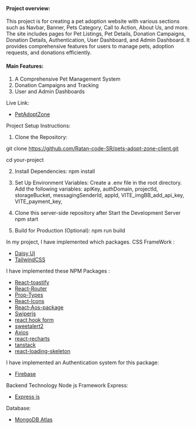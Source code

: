 #### Project overview:
This project is for creating a pet adoption website with various sections such as Navbar, Banner, Pets Category, Call to Action, About Us, and more. The site includes pages for Pet Listings, Pet Details, Donation Campaigns, Donation Details, Authentication, User Dashboard, and Admin Dashboard. It provides comprehensive features for users to manage pets, adoption requests, and donations efficiently.

#### Main Features:
1. A Comprehensive Pet Management System
2. Donation Campaigns and Tracking
3. User and Admin Dashboards

Live Link:   
- [PetAdoptZone](https://petadoptzone.web.app/)

Project Setup Instructions:
1. Clone the Repository:

git clone https://github.com/Ratan-code-SR/pets-adopt-zone-client.git

cd your-project

2. Install Dependencies:
npm install

3. Set Up Environment Variables:
Create a .env file in the root directory.
Add the following variables:
apiKey,
authDomain,
projectId,
storageBucket,
messagingSenderId,
appId,
VITE_imgBB_add_api_key,
VITE_payment_key,

4. Clone this server-side repository after Start the Development Server 
npm start

5. Build for Production (Optional):
npm run build

 In my project, I have implemented which packages.
 CSS FrameWork :
- [Daisy UI](https://daisyui.com/)
- [TailwindCSS](https://tailwindcss.com/)


 I have implemented these NPM Packages :
- [React-toastify](https://www.npmjs.com/package/react-toastify)
- [React-Router](https://reactrouter.com/en/main)
- [Prop-Types](https://www.npmjs.com/package/prop-types)
- [React-Icons](https://react-icons.github.io/react-icons/)
- [React-Aos-package](https://michalsnik.github.io/aos/)
- [Swiperjs](https://swiperjs.com/)
- [react hook form](https://www.react-hook-form.com/)
- [sweetalert2](https://sweetalert2.github.io/)
- [Axios](https://axios-http.com/)
- [react-recharts](https://recharts.org/en-US/examples/TwoLevelPieChart)
- [tanstack](https://tanstack.com/query/latest)
- [react-loading-skeleton](https://www.npmjs.com/package/react-loading-skeleton)


 I have implemented an Authentication system for this package:
- [Firebase](https://firebase.google.com/)

 Backend Technology Node js Framework Express:
- [Express js](https://expressjs.com/)

 Database:
- [MongoDB Atlas ](https://www.mongodb.com/atlas/database)
